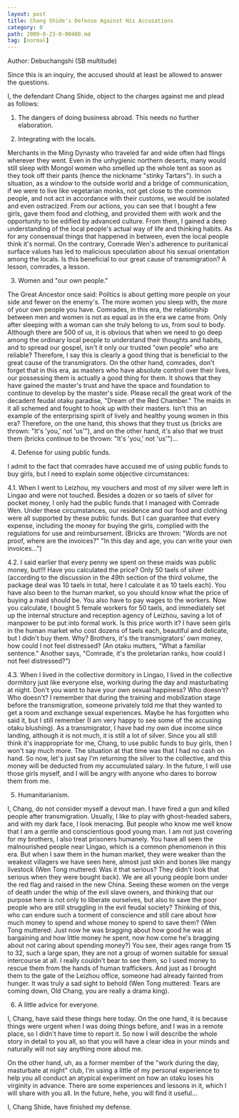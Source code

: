 ```yaml
---
layout: post
title: Chang Shide's Defense Against His Accusations
category: 0
path: 2009-8-23-0-00400.md
tag: [normal]
---
```


Author: Debuchangshi (SB multitude)

Since this is an inquiry, the accused should at least be allowed to answer the questions.

I, the defendant Chang Shide, object to the charges against me and plead as follows:

1. The dangers of doing business abroad. This needs no further elaboration.

2. Integrating with the locals.

Merchants in the Ming Dynasty who traveled far and wide often had flings wherever they went. Even in the unhygienic northern deserts, many would still sleep with Mongol women who smelled up the whole tent as soon as they took off their pants (hence the nickname "stinky Tartars"). In such a situation, as a window to the outside world and a bridge of communication, if we were to live like vegetarian monks, not get close to the common people, and not act in accordance with their customs, we would be isolated and even ostracized. From our actions, you can see that I bought a few girls, gave them food and clothing, and provided them with work and the opportunity to be edified by advanced culture. From them, I gained a deep understanding of the local people's actual way of life and thinking habits. As for any consensual things that happened in between, even the local people think it's normal. On the contrary, Comrade Wen's adherence to puritanical surface values has led to malicious speculation about his sexual orientation among the locals. Is this beneficial to our great cause of transmigration? A lesson, comrades, a lesson.

3. Women and "our own people."

The Great Ancestor once said: Politics is about getting more people on your side and fewer on the enemy's. The more women you sleep with, the more of your own people you have. Comrades, in this era, the relationship between men and women is not as equal as in the era we came from. Only after sleeping with a woman can she truly belong to us, from soul to body. Although there are 500 of us, it is obvious that when we need to go deep among the ordinary local people to understand their thoughts and habits, and to spread our gospel, isn't it only our trusted "own people" who are reliable? Therefore, I say this is clearly a good thing that is beneficial to the great cause of the transmigrators. On the other hand, comrades, don't forget that in this era, as masters who have absolute control over their lives, our possessing them is actually a good thing for them. It shows that they have gained the master's trust and have the space and foundation to continue to develop by the master's side. Please recall the great work of the decadent feudal otaku paradise, "Dream of the Red Chamber." The maids in it all schemed and fought to hook up with their masters. Isn't this an example of the enterprising spirit of lively and healthy young women in this era? Therefore, on the one hand, this shows that they trust us (bricks are thrown: "It's 'you,' not 'us'"), and on the other hand, it's also that we trust them (bricks continue to be thrown: "It's 'you,' not 'us'")...

4. Defense for using public funds.

I admit to the fact that comrades have accused me of using public funds to buy girls, but I need to explain some objective circumstances:

4.1. When I went to Leizhou, my vouchers and most of my silver were left in Lingao and were not touched. Besides a dozen or so taels of silver for pocket money, I only had the public funds that I managed with Comrade Wen. Under these circumstances, our residence and our food and clothing were all supported by these public funds. But I can guarantee that every expense, including the money for buying the girls, complied with the regulations for use and reimbursement. (Bricks are thrown: "Words are not proof, where are the invoices?" "In this day and age, you can write your own invoices...")

4.2. I said earlier that every penny we spent on these maids was public money, but!!! Have you calculated the price? Only 50 taels of silver (according to the discussion in the 49th section of the third volume, the package deal was 10 taels in total, here I calculate it as 10 taels each). You have also been to the human market, so you should know what the price of buying a maid should be. You also have to pay wages to the workers. Now you calculate, I bought 5 female workers for 50 taels, and immediately set up the internal structure and reception agency of Leizhou, saving a lot of manpower to be put into formal work. Is this price worth it? I have seen girls in the human market who cost dozens of taels each, beautiful and delicate, but I didn't buy them. Why? Brothers, it's the transmigrators' own money, how could I not feel distressed? (An otaku mutters, "What a familiar sentence." Another says, "Comrade, it's the proletarian ranks, how could I not feel distressed?")

4.3. When I lived in the collective dormitory in Lingao, I lived in the collective dormitory just like everyone else, working during the day and masturbating at night. Don't you want to have your own sexual happiness? Who doesn't? Who doesn't? I remember that during the training and mobilization stage before the transmigration, someone privately told me that they wanted to get a room and exchange sexual experiences. Maybe he has forgotten who said it, but I still remember (I am very happy to see some of the accusing otaku blushing). As a transmigrator, I have had my own due income since landing, although it is not much, it is still a lot of silver. Since you all still think it's inappropriate for me, Chang, to use public funds to buy girls, then I won't say much more. The situation at that time was that I had no cash on hand. So now, let's just say I'm returning the silver to the collective, and this money will be deducted from my accumulated salary. In the future, I will use those girls myself, and I will be angry with anyone who dares to borrow them from me.

5. Humanitarianism.

I, Chang, do not consider myself a devout man. I have fired a gun and killed people after transmigration. Usually, I like to play with ghost-headed sabers, and with my dark face, I look menacing. But people who know me well know that I am a gentle and conscientious good young man. I am not just covering for my brothers, I also treat prisoners humanely. You have all seen the malnourished people near Lingao, which is a common phenomenon in this era. But when I saw them in the human market, they were weaker than the weakest villagers we have seen here, almost just skin and bones like mangy livestock (Wen Tong muttered: Was it that serious? They didn't look that serious when they were bought back). We are all young people born under the red flag and raised in the new China. Seeing these women on the verge of death under the whip of the evil slave owners, and thinking that our purpose here is not only to liberate ourselves, but also to save the poor people who are still struggling in the evil feudal society? Thinking of this, who can endure such a torment of conscience and still care about how much money to spend and whose money to spend to save them? (Wen Tong muttered: Just now he was bragging about how good he was at bargaining and how little money he spent, now how come he's bragging about not caring about spending money?) You see, their ages range from 15 to 32, such a large span, they are not a group of women suitable for sexual intercourse at all. I really couldn't bear to see them, so I used money to rescue them from the hands of human traffickers. And just as I brought them to the gate of the Leizhou office, someone had already fainted from hunger. It was truly a sad sight to behold (Wen Tong muttered: Tears are coming down, Old Chang, you are really a drama king).

6. A little advice for everyone.

I, Chang, have said these things here today. On the one hand, it is because things were urgent when I was doing things before, and I was in a remote place, so I didn't have time to report it. So now I will describe the whole story in detail to you all, so that you will have a clear idea in your minds and naturally will not say anything more about me.

On the other hand, uh, as a former member of the "work during the day, masturbate at night" club, I'm using a little of my personal experience to help you all conduct an atypical experiment on how an otaku loses his virginity in advance. There are some experiences and lessons in it, which I will share with you all. In the future, hehe, you will find it useful...

I, Chang Shide, have finished my defense.